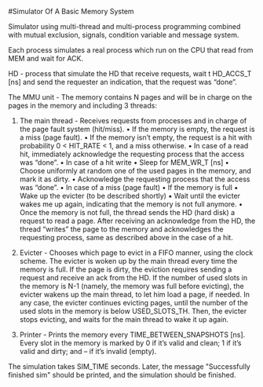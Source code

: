 #Simulator Of A Basic Memory System

Simulator using multi-thread and multi-process programming combined with mutual exclusion, signals, condition variable and message system.

Each process simulates a real process which run on the CPU that read from MEM and wait for ACK.

HD - process that simulate the HD that receive requests, wait t HD_ACCS_T [ns] and send the requester an indication, that the request was “done”.

The MMU unit - The memory contains N pages and will be in charge on the pages in the memory and including 3 threads:

1. The main thread - Receives requests from processes and in charge of the page fault system (hit/miss).
• If the memory is empty, the request is a miss (page fault).
• If the memory isn’t empty, the request is a hit with probability 0 < HIT_RATE < 1, and
a miss otherwise.
• In case of a read hit, immediately acknowledge the requesting process that the access
was “done”.
• In case of a hit write
	• Sleep for MEM_WR_T [ns]
	• Choose uniformly at random one of the used pages in the memory, and mark it as dirty.
	• Acknowledge the requesting process that the access was “done”.
• In case of a miss (page fault)
	• If the memory is full
		▪ Wake up the evicter (to be described shortly)
		▪ Wait until the evicter wakes me up again, indicating that the memory is not full anymore.
	• Once the memory is not full, the thread sends the HD (hard disk) a request to read a page. 
	After receiving an acknowledge from the HD, the thread “writes” the page to the memory and acknowledges the requesting process, same as described above in the case of a hit.

2. Evicter - Chooses which page to evict in a FIFO manner, using the clock scheme.
The evicter is woken up by the main thread every time the memory is full.
If the page is dirty, the eviction requires sending a request and receive an ack from the HD.
If the number of used slots in the memory is N-1 (namely, the memory was full before evicting),
the evicter wakens up the main thread, to let him load a page, if needed.
In any case, the evicter continues evicting pages, until the number of the used slots in the
memory is below USED_SLOTS_TH. Then, the evicter stops evicting, and waits for the main
thread to wake it up again.

3. Printer -  Prints the memory every TIME_BETWEEN_SNAPSHOTS [ns].
Every slot in the memory is marked by 0 if it’s valid and clean; 1 if it’s valid and dirty; and – if it’s invalid (empty).

The simulation takes SIM_TIME seconds. Later, the message "Successfully finished sim" should be printed, and the simulation should be finished.